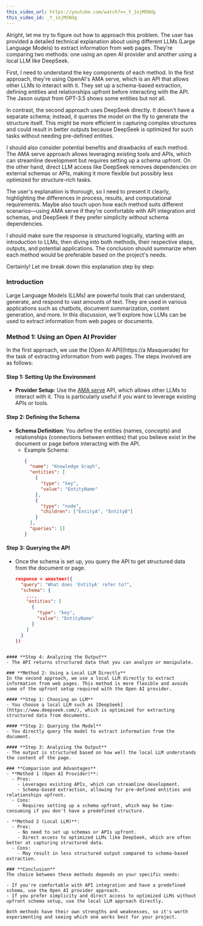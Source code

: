 ```yaml
---
this_video_url: https://youtube.com/watch?v=_Y_1ojMSNdg
this_video_id: _Y_1ojMSNdg
---
```

<think>
Alright, let me try to figure out how to approach this problem. The user has provided a detailed technical explanation about using different LLMs (Large Language Models) to extract information from web pages. They're comparing two methods: one using an open AI provider and another using a local LLM like DeepSeek. 

First, I need to understand the key components of each method. In the first approach, they're using OpenAI's AMA serve, which is an API that allows other LLMs to interact with it. They set up a schema-based extraction, defining entities and relationships upfront before interacting with the API. The Jason output from GPT-3.5 shows some entities but not all.

In contrast, the second approach uses DeepSeek directly. It doesn't have a separate schema; instead, it queries the model on the fly to generate the structure itself. This might be more efficient in capturing complex structures and could result in better outputs because DeepSeek is optimized for such tasks without needing pre-defined entities.

I should also consider potential benefits and drawbacks of each method. The AMA serve approach allows leveraging existing tools and APIs, which can streamline development but requires setting up a schema upfront. On the other hand, direct LLM access like DeepSeek removes dependencies on external schemas or APIs, making it more flexible but possibly less optimized for structure-rich tasks.

The user's explanation is thorough, so I need to present it clearly, highlighting the differences in process, results, and computational requirements. Maybe also touch upon how each method suits different scenarios—using AMA serve if they're comfortable with API integration and schemas, and DeepSeek if they prefer simplicity without schema dependencies.

I should make sure the response is structured logically, starting with an introduction to LLMs, then diving into both methods, their respective steps, outputs, and potential applications. The conclusion should summarize when each method would be preferable based on the project's needs.
</think>

Certainly! Let me break down this explanation step by step:

### **Introduction**
Large Language Models (LLMs) are powerful tools that can understand, generate, and respond to vast amounts of text. They are used in various applications such as chatbots, document summarization, content generation, and more. In this discussion, we'll explore how LLMs can be used to extract information from web pages or documents.

### **Method 1: Using an Open AI Provider**
In the first approach, we use the [Open AI API](https://a Masquerade) for the task of extracting information from web pages. The steps involved are as follows:

#### **Step 1: Setting Up the Environment**
- **Provider Setup**: Use the [AMA serve](https://www.openai.com/ama-serve/) API, which allows other LLMs to interact with it. This is particularly useful if you want to leverage existing APIs or tools.
  
#### **Step 2: Defining the Schema**
- **Schema Definition**: You define the entities (names, concepts) and relationships (connections between entities) that you believe exist in the document or page before interacting with the API.
  - Example Schema:
    ```json
    {
      "name": "Knowledge Graph",
      "entities": [
        {
          "type": "key",
          "value": "EntityName"
        },
        {
          "type": "node",
          "children": ["EntityA", "EntityB"]
        }
      ],
      "queries": []
    }
    ```
  
#### **Step 3: Querying the API**
- Once the schema is set up, you query the API to get structured data from the document or page.
  ```json
  response = amasteer({
    "query": "What does 'EntityA' refer to?",
    "schema": {
      ...,
      "entities": [
        {
          "type": "key",
          "value": "EntityName"
        }
      ]
    }
  })
```

#### **Step 4: Analyzing the Output**
- The API returns structured data that you can analyze or manipulate.
  
### **Method 2: Using a Local LLM Directly**
In the second approach, we use a local LLM directly to extract information from web pages. This method is more flexible and avoids some of the upfront setup required with the Open AI provider.

#### **Step 1: Choosing an LLM**
- You choose a local LLM such as [DeepSeek](https://www.deepseek.com/), which is optimized for extracting structured data from documents.

#### **Step 2: Querying the Model**
- You directly query the model to extract information from the document.
  
#### **Step 3: Analyzing the Output**
- The output is structured based on how well the local LLM understands the content of the page.

### **Comparison and Advantages**
- **Method 1 (Open AI Provider)**:
  - Pros:
    - Leverages existing APIs, which can streamline development.
    - Schema-based extraction, allowing for pre-defined entities and relationships upfront.
  - Cons:
    - Requires setting up a schema upfront, which may be time-consuming if you don't have a predefined structure.

- **Method 2 (Local LLM)**:
  - Pros:
    - No need to set up schemas or APIs upfront.
    - Direct access to optimized LLMs like DeepSeek, which are often better at capturing structured data.
  - Cons:
    - May result in less structured output compared to schema-based extraction.

### **Conclusion**
The choice between these methods depends on your specific needs:

- If you're comfortable with API integration and have a predefined schema, use the Open AI provider approach.
- If you prefer simplicity and direct access to optimized LLMs without upfront schema setup, use the local LLM approach directly.

Both methods have their own strengths and weaknesses, so it's worth experimenting and seeing which one works best for your project.
